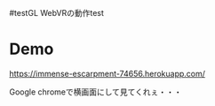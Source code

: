 #testGL
WebVRの動作test

# Demo
https://immense-escarpment-74656.herokuapp.com/

Google chromeで横画面にして見てくれぇ・・・
